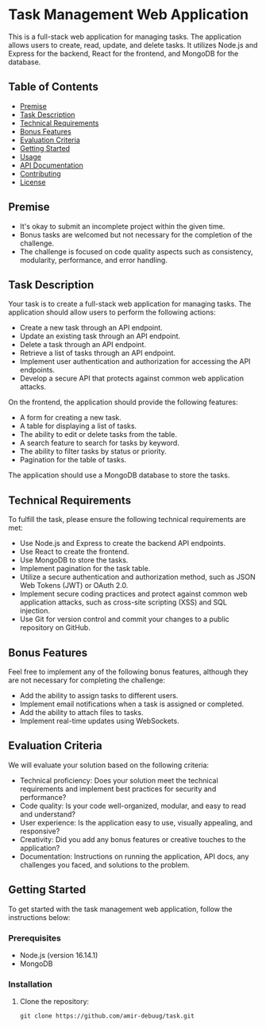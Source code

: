 # Task Management Web Application

This is a full-stack web application for managing tasks. The application allows users to create, read, update, and delete tasks. It utilizes Node.js and Express for the backend, React for the frontend, and MongoDB for the database.

## Table of Contents

- [Premise](#premise)
- [Task Description](#task-description)
- [Technical Requirements](#technical-requirements)
- [Bonus Features](#bonus-features)
- [Evaluation Criteria](#evaluation-criteria)
- [Getting Started](#getting-started)
- [Usage](#usage)
- [API Documentation](#api-documentation)
- [Contributing](#contributing)
- [License](#license)

## Premise

- It's okay to submit an incomplete project within the given time.
- Bonus tasks are welcomed but not necessary for the completion of the challenge.
- The challenge is focused on code quality aspects such as consistency, modularity, performance, and error handling.

## Task Description

Your task is to create a full-stack web application for managing tasks. The application should allow users to perform the following actions:

- Create a new task through an API endpoint.
- Update an existing task through an API endpoint.
- Delete a task through an API endpoint.
- Retrieve a list of tasks through an API endpoint.
- Implement user authentication and authorization for accessing the API endpoints.
- Develop a secure API that protects against common web application attacks.

On the frontend, the application should provide the following features:

- A form for creating a new task.
- A table for displaying a list of tasks.
- The ability to edit or delete tasks from the table.
- A search feature to search for tasks by keyword.
- The ability to filter tasks by status or priority.
- Pagination for the table of tasks.

The application should use a MongoDB database to store the tasks.

## Technical Requirements

To fulfill the task, please ensure the following technical requirements are met:

- Use Node.js and Express to create the backend API endpoints.
- Use React to create the frontend.
- Use MongoDB to store the tasks.
- Implement pagination for the task table.
- Utilize a secure authentication and authorization method, such as JSON Web Tokens (JWT) or OAuth 2.0.
- Implement secure coding practices and protect against common web application attacks, such as cross-site scripting (XSS) and SQL injection.
- Use Git for version control and commit your changes to a public repository on GitHub.

## Bonus Features

Feel free to implement any of the following bonus features, although they are not necessary for completing the challenge:

- Add the ability to assign tasks to different users.
- Implement email notifications when a task is assigned or completed.
- Add the ability to attach files to tasks.
- Implement real-time updates using WebSockets.

## Evaluation Criteria

We will evaluate your solution based on the following criteria:

- Technical proficiency: Does your solution meet the technical requirements and implement best practices for security and performance?
- Code quality: Is your code well-organized, modular, and easy to read and understand?
- User experience: Is the application easy to use, visually appealing, and responsive?
- Creativity: Did you add any bonus features or creative touches to the application?
- Documentation: Instructions on running the application, API docs, any challenges you faced, and solutions to the problem.

## Getting Started

To get started with the task management web application, follow the instructions below:

### Prerequisites

- Node.js (version 16.14.1)
- MongoDB

### Installation

1. Clone the repository:
   ```shell
   git clone https://github.com/amir-debuug/task.git
   ```
